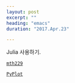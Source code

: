 ```yaml
---
layout: post
excerpt: ""
heading: "emacs"
duration: "2017.Apr.23"

---
```


Julia 사용하기.


[`mth229`](http://mth229.github.io)

[`PyPlot`](https://stanford.edu/class/ee103/slides/julia_plotting_slides.pdf)


